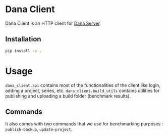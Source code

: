 # Dana Client

Dana Client is an HTTP client for [Dana Server](https://github.com/IlyasMoutawwakil/dana-server).

## Installation

```bash
pip install -e .
```

# Usage

`dana_client.api` contains most of the functionalities of the client like login, adding a project, series, etc.
`dana_client.build_utils` contains utilities for publishing and uploading a build folder (benchmark results).

## Commands

It also comes with two commands that we use for benchmarking purposes : `publish-backup`, `update-project`.
